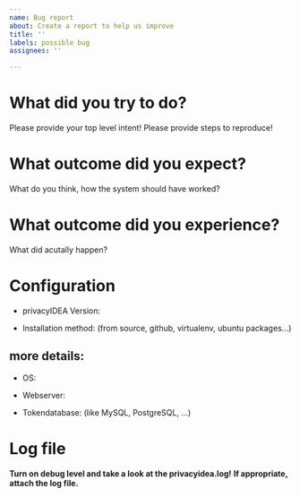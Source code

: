 ```yaml
---
name: Bug report
about: Create a report to help us improve
title: ''
labels: possible bug
assignees: ''

---
```


<!--
Thank you for filing a bug within privacyIDEA.
Please read the following blog post.
https://www.privacyidea.org/getting-help/

The more information you provide, the easier it is to identify 
the problem!

Issues are not meant for asking questions!
If you simply wonder how things work and need some explanation 
please visit the community forum:

https://community.privacyidea.org

If you do not like the NO-WARRANTY of this software and need
reliable, professional help, please consider getting either
- consultancy 
  (https://netknights.it/en/leistungen/one-time-services/)
- or the privacyIDEA Enterprise Edition 
  (https://netknights.it/en/leistungen/service-level-agreements/)

If you still think, you should open an issue, please do so:
-->

# What did you try to do?

Please provide your top level intent!
Please provide steps to reproduce!

# What outcome did you expect?

What do you think, how the system should have worked?

# What outcome did you experience?

What did acutally happen?

# Configuration

* privacyIDEA Version:

* Installation method:
  (from source, github, virtualenv, ubuntu packages...)


## more details: 

* OS:

* Webserver:

* Tokendatabase: (like MySQL, PostgreSQL, ...)


# Log file

**Turn on debug level and take a look at the privacyidea.log!**
**If appropriate, attach the log file.**
